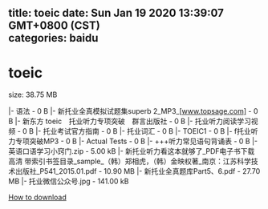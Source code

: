 
title: toeic
date: Sun Jan 19 2020 13:39:07 GMT+0800 (CST)    
categories: baidu
---

# toeic
size: 38.75 MB
 
 
|- 语法 - 0 B
|- 新托业全真模拟试题集superb 2_MP3_[www.topsage.com] - 0 B
|- 新东方 toeic　托业听力专项突破　群言出版社 - 0 B
|- 托业听力阅读学习视频 - 0 B
|- 托业考试官方指南 - 0 B
|- 托业词汇 - 0 B
|- TOEIC1 - 0 B
|- f托业听力专项突破MP3 - 0 B
|- Actual Tests - 0 B
|- +++听力常见语句背诵表 - 0 B
|- 英语口语学习小窍门.zip - 5.00 kB
|- 新托业听力看这本就够了_PDF电子书下载 高清 带索引书签目录_sample_（韩）郑相虎，（韩）金映权著_南京：江苏科学技术出版社_P541_2015.01.pdf - 10.90 MB
|- 新托业全真题库Part5、6.pdf - 27.70 MB
|- 托业微信公众号.jpg - 141.00 kB

[How to download](https://bpcam.bemobtrk.com/go/2ceec3aa-1ca2-46d6-b9ff-aaa5c184517c?jno=3141)